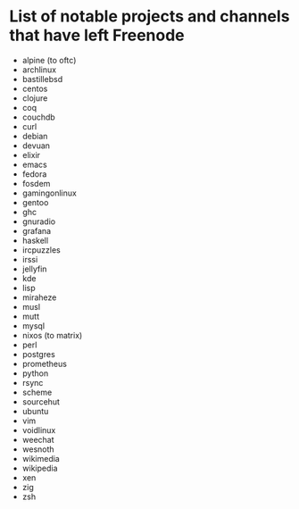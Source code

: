 # List of notable projects and channels that have left Freenode

- alpine (to oftc)
- archlinux
- bastillebsd
- centos
- clojure
- coq
- couchdb
- curl
- debian
- devuan
- elixir
- emacs
- fedora
- fosdem
- gamingonlinux
- gentoo
- ghc 
- gnuradio
- grafana
- haskell
- ircpuzzles
- irssi
- jellyfin
- kde
- lisp
- miraheze
- musl
- mutt
- mysql
- nixos (to matrix)
- perl
- postgres
- prometheus
- python
- rsync
- scheme
- sourcehut
- ubuntu
- vim
- voidlinux
- weechat
- wesnoth
- wikimedia
- wikipedia
- xen
- zig
- zsh
